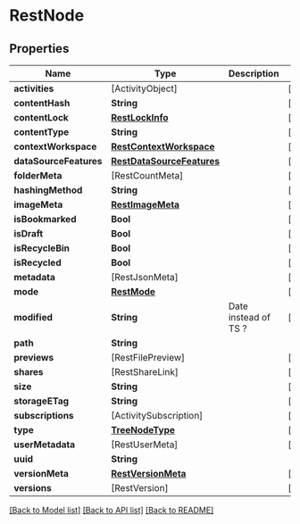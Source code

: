 # RestNode

## Properties
Name | Type | Description | Notes
------------ | ------------- | ------------- | -------------
**activities** | [ActivityObject] |  | [optional] 
**contentHash** | **String** |  | [optional] 
**contentLock** | [**RestLockInfo**](RestLockInfo.md) |  | [optional] 
**contentType** | **String** |  | [optional] 
**contextWorkspace** | [**RestContextWorkspace**](RestContextWorkspace.md) |  | [optional] 
**dataSourceFeatures** | [**RestDataSourceFeatures**](RestDataSourceFeatures.md) |  | [optional] 
**folderMeta** | [RestCountMeta] |  | [optional] 
**hashingMethod** | **String** |  | [optional] 
**imageMeta** | [**RestImageMeta**](RestImageMeta.md) |  | [optional] 
**isBookmarked** | **Bool** |  | [optional] 
**isDraft** | **Bool** |  | [optional] 
**isRecycleBin** | **Bool** |  | [optional] 
**isRecycled** | **Bool** |  | [optional] 
**metadata** | [RestJsonMeta] |  | [optional] 
**mode** | [**RestMode**](RestMode.md) |  | [optional] 
**modified** | **String** | Date instead of TS ? | [optional] 
**path** | **String** |  | 
**previews** | [RestFilePreview] |  | [optional] 
**shares** | [RestShareLink] |  | [optional] 
**size** | **String** |  | [optional] 
**storageETag** | **String** |  | [optional] 
**subscriptions** | [ActivitySubscription] |  | [optional] 
**type** | [**TreeNodeType**](TreeNodeType.md) |  | [optional] 
**userMetadata** | [RestUserMeta] |  | [optional] 
**uuid** | **String** |  | 
**versionMeta** | [**RestVersionMeta**](RestVersionMeta.md) |  | [optional] 
**versions** | [RestVersion] |  | [optional] 

[[Back to Model list]](../README.md#documentation-for-models) [[Back to API list]](../README.md#documentation-for-api-endpoints) [[Back to README]](../README.md)


